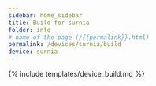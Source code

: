 ```yaml
---
sidebar: home_sidebar
title: Build for surnia
folder: info
# name of the page (/{{permalink}}.html)
permalink: /devices/surnia/build
device: surnia
---
```

{% include templates/device_build.md %}
